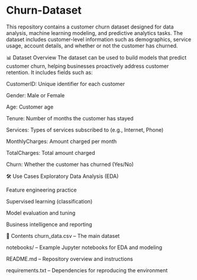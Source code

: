 # Churn-Dataset 
This repository contains a customer churn dataset designed for data analysis, machine learning modeling, and predictive analytics tasks. The dataset includes customer-level information such as demographics, service usage, account details, and whether or not the customer has churned.

📊 Dataset Overview
The dataset can be used to build models that predict customer churn, helping businesses proactively address customer retention. It includes fields such as:

CustomerID: Unique identifier for each customer

Gender: Male or Female

Age: Customer age

Tenure: Number of months the customer has stayed

Services: Types of services subscribed to (e.g., Internet, Phone)

MonthlyCharges: Amount charged per month

TotalCharges: Total amount charged

Churn: Whether the customer has churned (Yes/No)

🛠️ Use Cases
Exploratory Data Analysis (EDA)

Feature engineering practice

Supervised learning (classification)

Model evaluation and tuning

Business intelligence and reporting

📁 Contents
churn_data.csv – The main dataset

notebooks/ – Example Jupyter notebooks for EDA and modeling

README.md – Repository overview and instructions

requirements.txt – Dependencies for reproducing the environment

